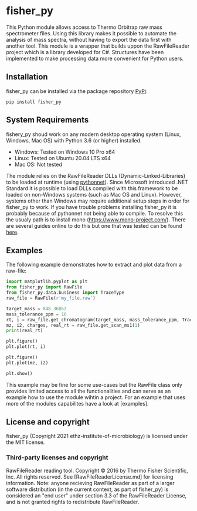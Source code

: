 # fisher_py
This Python module allows access to Thermo Orbitrap raw mass spectrometer files. Using this library makes it possible to automate the analysis of mass spectra, without having to export the data first with another tool. This module is a wrapper that builds uppon the RawFileReader project which is a library developed for C#. Structures have been implemented to make processing data more convenient for Python users.

## Installation
fisher_py can be installed via the package repository [PyPi](https://pypi.org/):
```
pip install fisher_py
```

## System Requirements
fishery_py shoud work on any modern desktop operating system (Linux, Windows, Mac OS) with Python 3.6 (or higher) installed.
- Windows: Tested on Windows 10 Pro x64
- Linux: Tested on Ubuntu 20.04 LTS x64
- Mac OS: Not tested

The module relies on the RawFileReader DLLs (Dynamic-Linked-Libraries) to be loaded at runtime (using [pythonnet](https://github.com/pythonnet/pythonnet)). Since Microsoft introduced .NET Standard it is possible to load DLLs compiled with this framework to be loaded on non-Windows systems (such as Mac OS and Linux). However, systems other than Windows may require additional setup steps in order for fisher_py to work.
If you have trouble problems installing fisher_py it is probably because of pythonnet not being able to compile. To resolve this the usualy path is to install mono (https://www.mono-project.com/). There are several guides online to do this but one that was tested can be found [here](https://linuxize.com/post/how-to-install-mono-on-ubuntu-20-04/).

## Examples
The following example demonstrates how to extract and plot data from a raw-file:
```python
import matplotlib.pyplot as plt
from fisher_py import RawFile
from fisher_py.data.business import TraceType
raw_file = RawFile(r'my_file.raw')

target_mass = 848.36862
mass_tolerance_ppm = 10
rt, i = raw_file.get_chromatogram(target_mass, mass_tolerance_ppm, TraceType.MassRange)
mz, i2, charges, real_rt = raw_file.get_scan_ms1(1)
print(real_rt)

plt.figure()
plt.plot(rt, i)

plt.figure()
plt.plot(mz, i2)

plt.show()
```

This example may be fine for some use-cases but the RawFile class only provides limited access to all the functionalities and can serve as an example how to use the module wihtin a project.
For an example that uses more of the modules capabilites have a look at [examples].

## License and copyright
fisher_py (Copyright 2021 ethz-institute-of-microbiology) is licensed under the  MIT license.

### Third-party licenses and copyright

RawFileReader reading tool. Copyright © 2016 by Thermo Fisher Scientific, Inc. All rights reserved. See [RawFileReaderLicense.md] for licensing information. 
Note: anyone recieving RawFileReader as part of a larger software distribution (in the current context, as part of fisher_py) is considered an "end user" under 
section 3.3 of the RawFileReader License, and is not granted rights to redistribute RawFileReader.